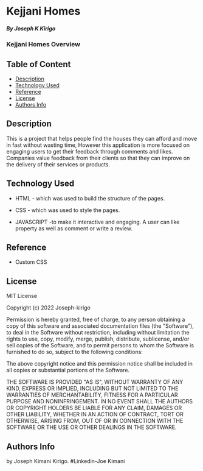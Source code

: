 # Kejjani Homes


##### By Joseph K Kirigo 
### Kejjani Homes Overview

## Table of Content

+ [Description](#description)
+ [Technology Used](#technology-used)
+ [Reference](#reference)
+ [License](#license)
+ [Authors Info](#author-Info)

## Description
<p>This is a project that helps people find the houses they can afford and move in fast without wasting time, However this application is more focused on engaging users to get their feedback through comments and likes.
Companies value feedback from their clients so that they can improve on the delivery of their services or products.</p>

## Technology Used
* HTML - which was used to build the structure of the pages.

* CSS - which was used to style the pages.

* JAVASCRIPT -to make it interactive and engaging. A user can like property as well as comment or write a review.

## Reference
* Custom CSS



## License

MIT License

Copyright (c) 2022 Joseph-kirigo

Permission is hereby granted, free of charge, to any person obtaining a copy
of this software and associated documentation files (the "Software"), to deal
in the Software without restriction, including without limitation the rights
to use, copy, modify, merge, publish, distribute, sublicense, and/or sell
copies of the Software, and to permit persons to whom the Software is
furnished to do so, subject to the following conditions:

The above copyright notice and this permission notice shall be included in all
copies or substantial portions of the Software.

THE SOFTWARE IS PROVIDED "AS IS", WITHOUT WARRANTY OF ANY KIND, EXPRESS OR
IMPLIED, INCLUDING BUT NOT LIMITED TO THE WARRANTIES OF MERCHANTABILITY,
FITNESS FOR A PARTICULAR PURPOSE AND NONINFRINGEMENT. IN NO EVENT SHALL THE
AUTHORS OR COPYRIGHT HOLDERS BE LIABLE FOR ANY CLAIM, DAMAGES OR OTHER
LIABILITY, WHETHER IN AN ACTION OF CONTRACT, TORT OR OTHERWISE, ARISING FROM,
OUT OF OR IN CONNECTION WITH THE SOFTWARE OR THE USE OR OTHER DEALINGS IN THE
SOFTWARE.

## Authors Info
by Joseph Kimani Kirigo.
#Linkedin-Joe Kimani
